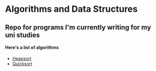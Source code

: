 # Algorithms and Data Structures #

## Repo for programs I'm currently writing for my uni studies ##

#### Here's a list of algorithms ###

* [Heapsort](https://github.com/baldingTomato/Algorithms/tree/master/Heapsort)
* [Quicksort](https://github.com/baldingTomato/Algorithms/tree/master/Quicksort)
